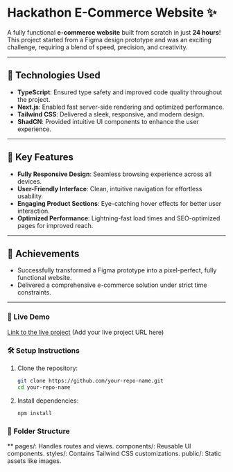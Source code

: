 # Hackathon E-Commerce Website ✨

A fully functional **e-commerce website** built from scratch in just **24 hours**! This project started from a Figma design prototype and was an exciting challenge, requiring a blend of speed, precision, and creativity.

---

## 🚀 **Technologies Used**

- **TypeScript**: Ensured type safety and improved code quality throughout the project.
- **Next.js**: Enabled fast server-side rendering and optimized performance.
- **Tailwind CSS**: Delivered a sleek, responsive, and modern design.
- **ShadCN**: Provided intuitive UI components to enhance the user experience.

---

## 📱 **Key Features**

- **Fully Responsive Design**: Seamless browsing experience across all devices.
- **User-Friendly Interface**: Clean, intuitive navigation for effortless usability.
- **Engaging Product Sections**: Eye-catching hover effects for better user interaction.
- **Optimized Performance**: Lightning-fast load times and SEO-optimized pages for improved reach.

---

## 🎯 **Achievements**

- Successfully transformed a Figma prototype into a pixel-perfect, fully functional website.
- Delivered a comprehensive e-commerce solution under strict time constraints.

---

### 🌟 Live Demo

[Link to the live project](#) (Add your live project URL here)

### 🛠️ Setup Instructions

1. Clone the repository:

   ```bash
   git clone https://github.com/your-repo-name.git
   cd your-repo-name
   ```

2. Install dependencies:

   ```bash
   npm install
   ```

### 📂 Folder Structure

\*\* pages/: Handles routes and views.
components/: Reusable UI components.
styles/: Contains Tailwind CSS customizations.
public/: Static assets like images.
